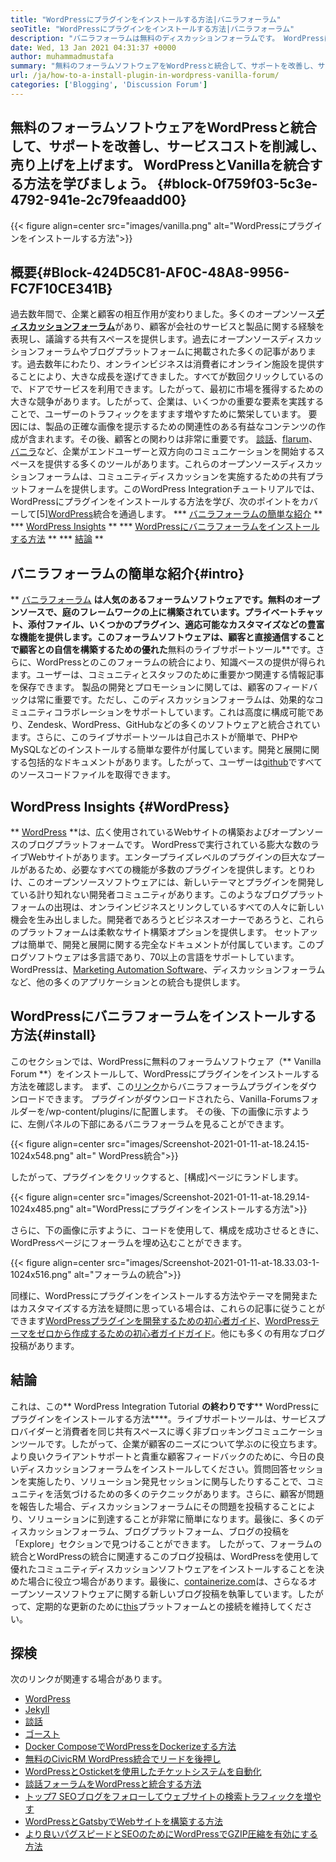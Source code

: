 ```yaml
---
title: "WordPressにプラグインをインストールする方法|バニラフォーラム" 
seoTitle: "WordPressにプラグインをインストールする方法|バニラフォーラム" 
description: "バニラフォーラムは無料のディスカッションフォーラムです。 WordPressは、人気のあるエンタープライズレベルのオープンソースCMSです。 WordPressにバニラフォーラムをインストールする方法を学びましょう。" 
date: Wed, 13 Jan 2021 04:31:37 +0000
author: muhammadmustafa
summary: "無料のフォーラムソフトウェアをWordPressと統合して、サポートを改善し、サービスコストを削減し、売り上げを上げます。 WordPressとVanillaを統合する方法を学びましょう。" 
url: /ja/how-to-a-install-plugin-in-wordpress-vanilla-forum/
categories: ['Blogging', 'Discussion Forum']
---
```


## 無料のフォーラムソフトウェアをWordPressと統合して、サポートを改善し、サービスコストを削減し、売り上げを上げます。 WordPressとVanillaを統合する方法を学びましょう。 {#block-0f759f03-5c3e-4792-941e-2c79feaadd00}

{{< figure align=center src="images/vanilla.png" alt="WordPressにプラグインをインストールする方法">}}


## 概要{#Block-424D5C81-AF0C-48A8-9956-FC7F10CE341B}
過去数年間で、企業と顧客の相互作用が変わりました。多くのオープンソース[**ディスカッションフォーラム**][1]があり、顧客が会社のサービスと製品に関する経験を表現し、議論する共有スペースを提供します。過去にオープンソースディスカッションフォーラムやブログプラットフォームに掲載された多くの記事があります。過去数年にわたり、オンラインビジネスは消費者にオンライン施設を提供することにより、大きな成長を遂げてきました。すべてが数回クリックしているので、ドアでサービスを利用できます。したがって、最初に市場を獲得するための大きな競争があります。したがって、企業は、いくつかの重要な要素を実践することで、ユーザーのトラフィックをますます増やすために繁栄しています。
要因には、製品の正確な画像を提示するための関連性のある有益なコンテンツの作成が含まれます。その後、顧客との関わりは非常に重要です。 [談話][2]、[flarum][3]、[バニラ][4]など、企業がエンドユーザーと双方向のコミュニケーションを開始するスペースを提供する多くのツールがあります。これらのオープンソースディスカッションフォーラムは、コミュニティディスカッションを実施するための共有プラットフォームを提供します。このWordPress Integrationチュートリアルでは、WordPressにプラグインをインストールする方法を学び、次のポイントをカバーして[5][WordPress][6]統合を通過します。
  *** [バニラフォーラムの簡単な紹介][7] **
  *** [WordPress Insights][8] **
  *** [WordPressにバニラフォーラムをインストールする方法][9] **
  *** [結論][10] **

## バニラフォーラムの簡単な紹介{#intro}
** [バニラフォーラム][5] **は人気のあるフォーラムソフトウェアです。無料のオープンソースで、庭のフレームワークの上に構築されています。プライベートチャット、添付ファイル、いくつかのプラグイン、適応可能なカスタマイズなどの豊富な機能を提供します。このフォーラムソフトウェアは、顧客と直接通信することで顧客との自信を構築するための優れた**無料のライブサポートツール**です。さらに、WordPressとのこのフォーラムの統合により、知識ベースの提供が得られます。ユーザーは、コミュニティとスタッフのために重要かつ関連する情報記事を保存できます。
製品の開発とプロモーションに関しては、顧客のフィードバックは常に重要です。ただし、このディスカッションフォーラムは、効果的なコミュニティコラボレーションをサポートしています。これは高度に構成可能であり、Zendesk、WordPress、GitHubなどの多くのソフトウェアと統合されています。さらに、このライブサポートツールは自己ホストが簡単で、PHPやMySQLなどのインストールする簡単な要件が付属しています。開発と展開に関する包括的なドキュメントがあります。したがって、ユーザーは[github][11]ですべてのソースコードファイルを取得できます。

## WordPress Insights {#WordPress}
** [WordPress][6] **は、広く使用されているWebサイトの構築およびオープンソースのブログプラットフォームです。 WordPressで実行されている膨大な数のライブWebサイトがあります。エンタープライズレベルのプラグインの巨大なプールがあるため、必要なすべての機能が多数のプラグインを提供します。とりわけ、このオープンソースソフトウェアには、新しいテーマとプラグインを開発している計り知れない開発者コミュニティがあります。このようなブログプラットフォームの出現は、オンラインビジネスとリンクしているすべての人々に新しい機会を生み出しました。開発者であろうとビジネスオーナーであろうと、これらのプラットフォームは柔軟なサイト構築オプションを提供します。
セットアップは簡単で、開発と展開に関する完全なドキュメントが付属しています。このブログソフトウェアは多言語であり、70以上の言語をサポートしています。 WordPressは、[Marketing Automation Software][12]、ディスカッションフォーラムなど、他の多くのアプリケーションとの統合も提供します。

## WordPressにバニラフォーラムをインストールする方法{#install}
このセクションでは、WordPressに無料のフォーラムソフトウェア（** Vanilla Forum **）をインストールして、WordPressにプラグインをインストールする方法を確認します。
まず、この[リンク][13]からバニラフォーラムプラグインをダウンロードできます。
プラグインがダウンロードされたら、Vanilla-Forumsフォルダーを/wp-content/plugins/に配置します。
その後、下の画像に示すように、左側パネルの下部にあるバニラフォーラムを見ることができます。

{{< figure align=center src="images/Screenshot-2021-01-11-at-18.24.15-1024x548.png" alt=" WordPress統合">}}

したがって、プラグインをクリックすると、[構成]ページにランドします。

{{< figure align=center src="images/Screenshot-2021-01-11-at-18.29.14-1024x485.png" alt="WordPressにプラグインをインストールする方法">}}

さらに、下の画像に示すように、コードを使用して、構成を成功させるときに、WordPressページにフォーラムを埋め込むことができます。

{{< figure align=center src="images/Screenshot-2021-01-11-at-18.33.03-1-1024x516.png" alt="フォーラムの統合">}}

同様に、WordPressにプラグインをインストールする方法やテーマを開発またはカスタマイズする方法を疑問に思っている場合は、これらの記事に従うことができます[WordPressプラグインを開発するための初心者ガイド][14]、[WordPressテーマをゼロから作成するための初心者ガイドガイド][15]。他にも多くの有用なブログ投稿があります。

## 結論
これは、この** WordPress Integration Tutorial **の終わりです**** WordPressにプラグインをインストールする方法****。ライブサポートツールは、サービスプロバイダーと消費者を同じ共有スペースに導く非ブロッキングコミュニケーションツールです。したがって、企業が顧客のニーズについて学ぶのに役立ちます。より良いクライアントサポートと貴重な顧客フィードバックのために、今日の良いディスカッションフォーラムをインストールしてください。質問回答セッションを実施したり、ソリューション発見セッションに関与したりすることで、コミュニティを活気づけるための多くのテクニックがあります。さらに、顧客が問題を報告した場合、ディスカッションフォーラムにその問題を投稿することにより、ソリューションに到達することが非常に簡単になります。最後に、多くのディスカッションフォーラム、ブログプラットフォーム、ブログの投稿を「Explore」セクションで見つけることができます。
したがって、フォーラムの統合とWordPressの統合に関連するこのブログ投稿は、WordPressを使用して優れたコミュニティディスカッションソフトウェアをインストールすることを決めた場合に役立つ場合があります。最後に、[containerize.com][17]は、さらなるオープンソースソフトウェアに関する新しいブログ投稿を執筆しています。したがって、定期的な更新のために[this][16]プラットフォームとの接続を維持してください。

## 探検
次のリンクが関連する場合があります。
  * [WordPress][18]
  * [Jekyll][19]
  * [談話][2]
  * [ゴースト][20]
  * [Docker ComposeでWordPressをDockerizeする方法][21]
  * [無料のCivicRM WordPress統合でリードを後押し][22]
  * [WordPressとOsticketを使用したチケットシステムを自動化][23]
  * [談話フォーラムをWordPressと統合する方法][24]
  * [トップ7 SEOブログをフォローしてウェブサイトの検索トラフィックを増やす][25]
  * [WordPressとGatsbyでWebサイトを構築する方法][26]
  * [より良いパグスピードとSEOのためにWordPressでGZIP圧縮を有効にする方法][27]

  
[1]: https://products.containerize.com/discussion-forum
[2]: https://products.containerize.com/discussion-forum/discourse/
[3]: https://products.containerize.com/discussion-forum/flarum/
[4]: https://products.containerize.com/discussion-forum/vanilla/
[5]: https://products.containerize.com/discussion-forum/vanilla
[6]: https://products.containerize.com/blogging/wordpress
[7]: #intro
[8]: #wordpress
[9]: #install
[10]: #Conclusion
[11]: https://github.com/vanilla/vanilla
[12]: https://products.containerize.com/marketing-automation
[13]: https://wordpress.org/plugins/vanilla-forums/
[14]: https://blog.containerize.com/2020/11/13/a-beginners-guide-to-develop-a-wordpress-plugin/
[15]: https://blog.containerize.com/blogging/a-beginners-guide-to-create-wordpress-theme-from-scratch/
[16]: https://blog.containerize.com/
[17]: https://www.containerize.com/
[18]: https://products.containerize.com/blogging/wordpress/
[19]: https://products.containerize.com/blogging/jekyll/
[20]: https://products.containerize.com/blogging/ghost/
[21]: https://blog.containerize.com/blogging/how-to-dockerize-wordpress-docker-wordpress/
[22]: https://blog.containerize.com/blogging/civicrm-wordpress-integration-wordpress-tutorial/
[23]: https://blog.containerize.com/blogging/automate-ticketing-system-using-wordpress-and-osticket/
[24]: https://blog.containerize.com/blogging/how-to-integrate-discourse-forum-with-wordpress/
[25]: https://blog.containerize.com/blogging/increase-website-search-traffic-by-following-top-7-seo-blogs/
[26]: https://blog.containerize.com/blogging/how-does-gatsby-integrate-with-wordpress-gatsby-wordpress/
[27]: https://blog.containerize.com/2020/12/12/how-to-enable-gzip-compression-in-wordpress-for-better-speed/
